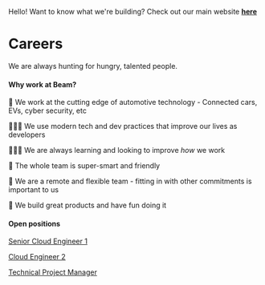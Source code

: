 
Hello! Want to know what we're building?  Check out our main website **[here](https://beamconnectivity.com)** 

# Careers

We are always hunting for hungry, talented people. 

#### Why work at Beam?

🚗 We work at the cutting edge of automotive technology - Connected cars, EVs, cyber security, etc

👩🏼‍💻 We use modern tech and dev practices that improve our lives as developers

👨🏼‍🏫 We are always learning and looking to improve *how* we work

🤼 The whole team is super-smart and friendly

📍 We are a remote and flexible team - fitting in with other commitments is important to us

🥳 We build great products and have fun doing it


#### Open positions

[Senior Cloud Engineer 1](https://beamconnectivity.com) 

[Cloud Engineer 2](https://beamconnectivity.com) 

[Technical Project Manager](https://beamconnectivity.com) 
